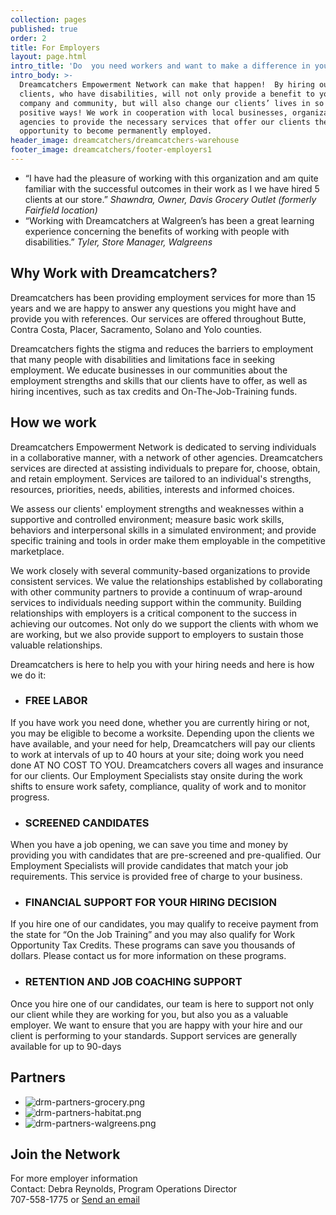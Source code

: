 ```yaml
---
collection: pages
published: true
order: 2
title: For Employers
layout: page.html
intro_title: 'Do  you need workers and want to make a difference in your community? '
intro_body: >-
  Dreamcatchers Empowerment Network can make that happen!  By hiring our
  clients, who have disabilities, will not only provide a benefit to your
  company and community, but will also change our clients’ lives in so many
  positive ways! We work in cooperation with local businesses, organizations and
  agencies to provide the necessary services that offer our clients the
  opportunity to become permanently employed.
header_image: dreamcatchers/dreamcatchers-warehouse
footer_image: dreamcatchers/footer-employers1
---
```


- “I have had the pleasure of working with this organization and am quite familiar with the successful outcomes in their work as I we have hired 5 clients at our store.” _Shawndra, Owner, Davis Grocery Outlet (formerly Fairfield location)_
- “Working with Dreamcatchers at Walgreen’s has been a great learning experience concerning the benefits of working with people with disabilities.” _Tyler, Store Manager, Walgreens_

## Why Work with Dreamcatchers?
Dreamcatchers has been providing employment services for more than 15 years and  we are happy to answer any questions you might have and provide you with references. Our services are offered throughout Butte, Contra Costa, Placer, Sacramento, Solano and Yolo counties.

Dreamcatchers fights the stigma and reduces the barriers to employment that many people with disabilities and limitations face in seeking employment. We educate businesses in our communities about the employment strengths and skills that our clients have to offer, as well as hiring incentives, such as tax credits and On-The-Job-Training funds. 

## How we work
Dreamcatchers Empowerment Network is dedicated to serving individuals in a collaborative manner, with a network of other agencies. Dreamcatchers services are directed at assisting individuals to prepare for, choose, obtain, and retain employment. Services are tailored to an individual's strengths, resources, priorities, needs, abilities, interests and informed choices.

We assess our clients' employment strengths and weaknesses within a supportive and controlled environment; measure basic work skills, behaviors and interpersonal skills in a simulated environment; and provide specific training and tools in order make them employable in the competitive marketplace.

We work closely with several community-based organizations to provide consistent services. We value the relationships established by collaborating with other community partners to provide a continuum of wrap-around services to individuals needing support within the community. Building relationships with employers is a critical component to the success in achieving our outcomes. Not only do we support the clients with whom we are working, but we also provide support to employers to sustain those valuable relationships.  

Dreamcatchers is here to help you with your hiring needs and here is how we do it:

- ### FREE LABOR
If you have work you need done, whether you are currently hiring or not, you may be eligible to become a worksite. Depending upon the clients we have available, and your need for help, Dreamcatchers will pay our clients to work at intervals of up to 40 hours at your site; doing work you need done AT NO COST TO YOU.   Dreamcatchers covers all wages and insurance for our clients. Our Employment Specialists stay onsite during the work shifts  to ensure work safety, compliance, quality of work and to monitor progress.
 
- ### SCREENED CANDIDATES
When you have a job opening, we can save you time and money by providing you with candidates that are pre-screened and pre-qualified. Our Employment Specialists will provide candidates that match your job requirements.  This service is provided free of charge to your business.
 
- ### FINANCIAL SUPPORT FOR YOUR HIRING DECISION
If you hire one of our candidates, you may qualify to receive payment from the state for “On the Job Training” and you may also qualify for Work Opportunity Tax Credits. These programs can save you thousands of dollars. Please contact us for more information on these programs.
 
- ### RETENTION AND JOB COACHING SUPPORT
Once you hire one of our candidates, our team is here to support not only our client while they are working for you, but also you as a valuable employer.  We want to ensure that you are happy with your hire and our client is performing to your standards.  Support services are generally available for up to 90-days


## Partners
 - ![drm-partners-grocery.png](/content/media/drm-partners-grocery.png)
 - ![drm-partners-habitat.png](/content/media/drm-partners-habitat.png)
 - ![drm-partners-walgreens.png](/content/media/drm-partners-walgreens.png)



## Join the Network
For more employer information<br>
Contact: Debra Reynolds, Program Operations Director
<br>707-558-1775 or [Send an email](mailto:dreynolds@dreamcatch.us)
